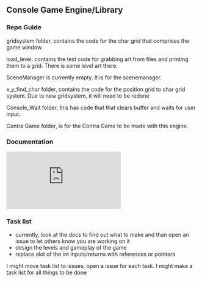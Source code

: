 ## Console Game Engine/Library

### Repo Guide

gridsystem folder, contains the code for the char grid that comprises the game window.

load_level. contains the test code for grabbing art from files and printing them to a grid. There is some level art there.

SceneManager is currently empty. It is for the scenemanager.

x_y_find_char folder, contains the code for the position grid to char grid system. Due to new gridsystem, it will need to be redone

Console_Wait folder, this has code that that clears buffer and waits for user input.

Contra Game folder, is for the Contra Game to be made with this engine.

### Documentation 

![Documentation Doc](https://github.com/Beta-Cygni-A/ConsoleMovementExperiment/blob/main/Documentation.md)

### Task list
- currently, look at the docs to find out what to make and than open an issue to let others know you are working on it
- design the levels and gameplay of the game
- replace alot of the int inputs/returns with references or pointers

I might move task list to issues, open a issue for each task.
I might make a task list for all things to be done